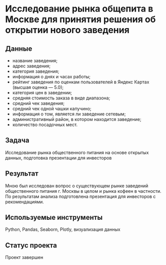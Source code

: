 # Исследование рынка общепита в Москве для принятия решения об открытии нового заведения
## Данные
- название заведения;
- адрес заведения;
- категория заведения;
- информация о днях и часах работы;
- рейтинг заведения по оценкам пользователей в Яндекс Картах (высшая оценка — 5.0);
- категория цен в заведении;
- средняя стоимость заказа в виде диапазона;
- средний чек заведения;
- средний чек одной чашки капучино; 
- информация о том, является ли заведение сетевым;
- административный район, в котором находится заведение;
- количество посадочных мест.
## Задача
Исследование рынка общественного питания на основе открытых данных, подготовка презентации для инвесторов
## Результат
Мною был исследован вопрос о существующем рынке заведений общественного питания г. Москвы в целом и рынка кофеен в частности. По результатам анализа подготовлена
презентация для инвесторов с рекомендациями.
## Используемые инструменты
Python, Pandas, Seaborn, Plotly, визуализация данных
## Статус проекта
Проект завершен
